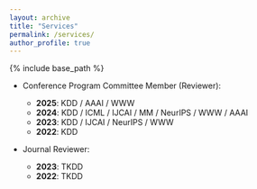 ```yaml
---
layout: archive
title: "Services"
permalink: /services/
author_profile: true
---
```


{% include base_path %}

- Conference Program Committee Member (Reviewer):
    - **2025**: KDD / AAAI / WWW
    - **2024**: KDD / ICML / IJCAI / MM / NeurIPS / WWW / AAAI
    - **2023**: KDD / IJCAI / NeurIPS / WWW
    - **2022**: KDD
    

- Journal Reviewer: 
    - **2023**: TKDD
    - **2022**: TKDD
